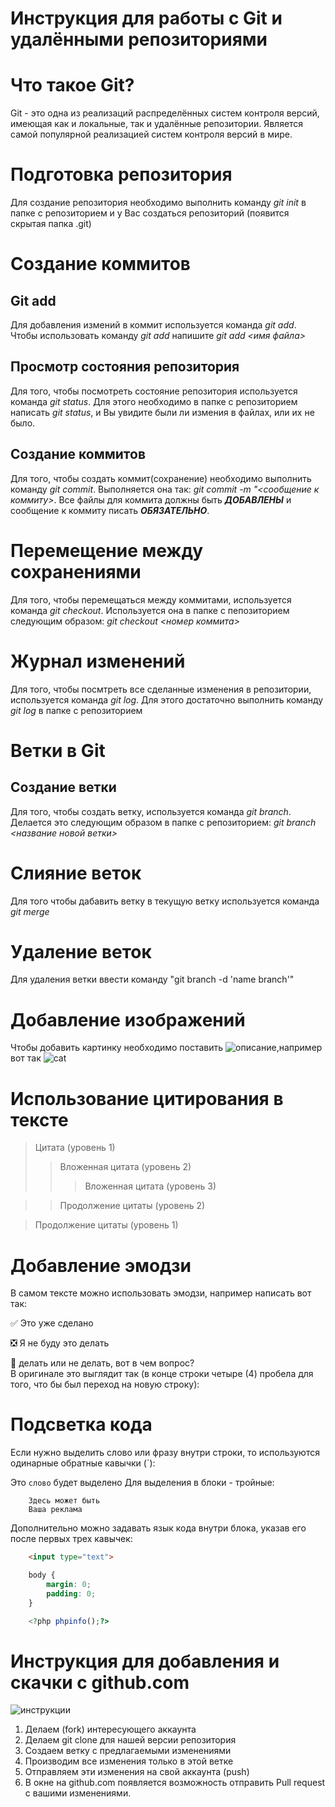 # Инструкция для работы с Git и удалёнными репозиториями
# Что такое Git?
Git - это одна из реализаций распределённых систем контроля версий, имеющая как и локальные, так и удалённые репозитории. Является самой популярной реализацией систем контроля версий в мире.
# Подготовка репозитория
Для создание репозитория необходимо выполнить команду *git init* в папке с репозиторием и у Вас создаться репозиторий (появится скрытая папка .git)
# Создание коммитов
## Git add
Для добавления измений в коммит используется команда *git add*. Чтобы использовать команду *git add* напишите *git add <имя файла>*
## Просмотр состояния репозитория
Для того, чтобы посмотреть состояние репозитория используется команда *git status*. Для этого необходимо в папке с репозиторием написать *git status*, и Вы увидите были ли измения в файлах, или их не было.
## Создание коммитов
Для того, чтобы создать коммит(сохранение) необходимо выполнить команду *git commit*. Выполняется она так: *git commit -m "<сообщение к коммиту>*. Все файлы для коммита должны быть ***ДОБАВЛЕНЫ*** и сообщение к коммиту писать ***ОБЯЗАТЕЛЬНО***.
# Перемещение между сохранениями
Для того, чтобы перемещаться между коммитами, используется команда *git checkout*. Используется она в папке с пепозиторием следующим образом: *git checkout <номер коммита>*
# Журнал изменений
Для того, чтобы посмтреть все сделанные изменения в репозитории, используется команда *git log*. Для этого достаточно выполнить команду *git log* в папке с репозиторием
# Ветки в Git
## Создание ветки
Для того, чтобы создать ветку, используется команда *git branch*. Делается это следующим образом в папке с репозиторием: *git branch <название новой ветки>*
# Слияние веток
Для того чтобы дабавить ветку в текущую ветку используется команда *git merge*
# Удаление веток
Для удаления ветки ввести команду "git branch -d 'name branch'"

# Добавление изображений
Чтобы добавить картинку необходимо поставить ![описание](имя_файла),например вот так ![cat](cat.jpg)

# Использование цитирования в тексте
> Цитата (уровень 1)    
> > Вложенная цитата (уровень 2)    
> > > Вложенная цитата (уровень 3)    

> > Продолжение цитаты (уровень 2)    

> Продолжение цитаты (уровень 1)   
# Добавление эмодзи
В самом тексте можно использовать эмодзи, например написать вот так:

:white_check_mark: Это уже сделано    

:negative_squared_cross_mark: Я не буду это делать    

:black_square_button: делать или не делать, вот в чем вопрос?    
В оригинале это выглядит так (в конце строки четыре (4) пробела для того, что бы был переход на новую строку):
# Подсветка кода
Если нужно выделить слово или фразу внутри строки, то используются одинарные обратные кавычки (`):

Это `слово` будет выделено
Для выделения в блоки - тройные:

```
    Здесь может быть
    Ваша реклама
```
Дополнительно можно задавать язык кода внутри блока, указав его после первых трех кавычек:

```html
    <input type="text">
```

```css
    body {
        margin: 0;
        padding: 0;
    }
```

```php
    <?php phpinfo();?>
```

# Инструкция для добавления и скачки с github.com 
![инструкции](pull-push.png)

1. Делаем (fork) интересующего аккаунта
2. Делаем git clone для нашей версии репозитория
3. Создаем ветку с предлагаемыми изменениями
4. Производим все изменения только в этой ветке
5. Отправляем эти изменения на свой аккаунта (push)
6. В окне на github.com появляется возможность отправить Pull request с вашими изменениями.